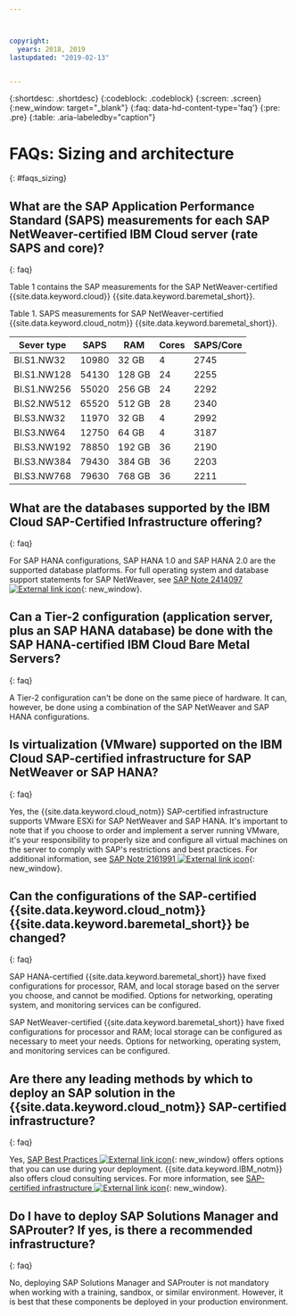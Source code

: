 ```yaml
---



copyright:
  years: 2018, 2019
lastupdated: "2019-02-13"


---
```


{:shortdesc: .shortdesc}
{:codeblock: .codeblock}
{:screen: .screen}
{:new_window: target="_blank"}
{:faq: data-hd-content-type='faq'}
{:pre: .pre}
{:table: .aria-labeledby="caption"}

# FAQs: Sizing and architecture
{: #faqs_sizing}

## What are the SAP Application Performance Standard (SAPS) measurements for each SAP NetWeaver-certified IBM Cloud server (rate SAPS and core)?
{: faq}

Table 1 contains the SAP measurements for the SAP NetWeaver-certified {{site.data.keyword.cloud}} {{site.data.keyword.baremetal_short}}.

Table 1. SAPS measurements for SAP NetWeaver-certified {{site.data.keyword.cloud_notm}} {{site.data.keyword.baremetal_short}}.

| **Sever type** | **SAPS** | **RAM** | **Cores** | **SAPS/Core** |
| --- | --- | --- | --- | --- |
| BI.S1.NW32 | 10980 | 32 GB | 4 | 2745 |
| BI.S1.NW128 | 54130 | 128 GB | 24 | 2255 |
| BI.S1.NW256 | 55020 | 256 GB | 24 | 2292 |
| BI.S2.NW512 | 65520 | 512 GB | 28 | 2340 |
| BI.S3.NW32 | 11970 | 32 GB | 4 | 2992 |
| BI.S3.NW64 | 12750 | 64 GB | 4 | 3187 |
| BI.S3.NW192 | 78850 | 192 GB | 36 | 2190 |
| BI.S3.NW384 | 79430 | 384 GB | 36 | 2203 |
| BI.S3.NW768 | 79630 | 768 GB | 36 | 2211 |

## What are the databases supported by the IBM Cloud SAP-Certified Infrastructure offering?
{: faq}

For SAP HANA configurations, SAP HANA 1.0 and SAP HANA 2.0 are the supported database platforms. For full operating system and database support statements for SAP NetWeaver, see [SAP Note 2414097 ![External link icon](../../icons/launch-glyph.svg "External link icon")](https://launchpad.support.sap.com/#/notes/2414097){: new_window}.

## Can a Tier-2 configuration (application server, plus an SAP HANA database) be done with the SAP HANA-certified IBM Cloud Bare Metal Servers?
{: faq}

A Tier-2 configuration can't be done on the same piece of hardware. It can, however, be done using a combination of the SAP NetWeaver and SAP HANA configurations.

## Is virtualization (VMware) supported on the IBM Cloud SAP-certified infrastructure for SAP NetWeaver or SAP HANA?
{: faq}

Yes, the {{site.data.keyword.cloud_notm}} SAP-certified infrastructure supports VMware ESXi for SAP NetWeaver and SAP HANA. It's important to note that if you choose to order and implement a server running VMware, it's your responsibility to properly size and configure all virtual machines on the server to comply with SAP's restrictions and best practices. For additional information, see [SAP Note 2161991 ![External link icon](../../icons/launch-glyph.svg "External link icon")](https://launchpad.support.sap.com/#/notes/2161991){: new_window}.

## Can the configurations of the SAP-certified {{site.data.keyword.cloud_notm}} {{site.data.keyword.baremetal_short}} be changed?
{: faq}

SAP HANA-certified {{site.data.keyword.baremetal_short}} have fixed configurations for processor, RAM, and local storage based on the server you choose, and cannot be modified. Options for networking, operating system, and monitoring services can be configured.

SAP NetWeaver-certified {{site.data.keyword.baremetal_short}} have fixed configurations for processor and RAM; local storage can be configured as necessary to meet your needs. Options for networking, operating system, and monitoring services can be configured.

## Are there any leading methods by which to deploy an SAP solution in the {{site.data.keyword.cloud_notm}} SAP-certified infrastructure?
{: faq}

Yes, [SAP Best Practices ![External link icon](../../icons/launch-glyph.svg "External link icon")](https://help.sap.com/viewer/p/SAP_Best_Practices){: new_window} offers options that you can use during your deployment. {{site.data.keyword.IBM_notm}} also offers cloud consulting services. For more information, see [SAP-certified infrastructure ![External link icon](../../icons/launch-glyph.svg "External link icon")](https://www.ibm.com/cloud/sap/certified-infrastructure){: new_window}.

## Do I have to deploy SAP Solutions Manager and SAProuter? If yes, is there a recommended infrastructure?
{: faq}

No, deploying SAP Solutions Manager and SAProuter is not mandatory when working with a training, sandbox, or similar environment. However, it is best that these components be deployed in your production environment.
